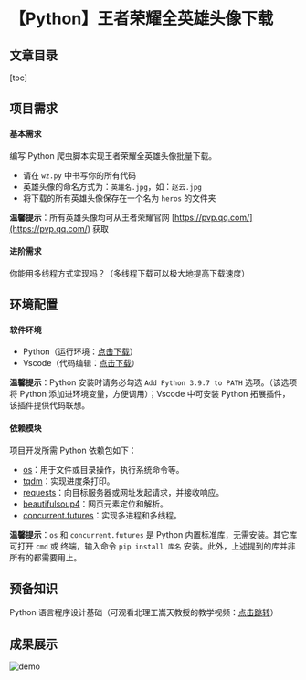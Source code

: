 <h1>【Python】王者荣耀全英雄头像下载</h1>
<h2>文章目录</h2>

[toc]

## 项目需求
#### 基本需求
编写 Python 爬虫脚本实现王者荣耀全英雄头像批量下载。
- 请在 `wz.py` 中书写你的所有代码
- 英雄头像的命名方式为：`英雄名.jpg`，如：`赵云.jpg`
- 将下载的所有英雄头像保存在一个名为 `heros` 的文件夹

**温馨提示**：所有英雄头像均可从王者荣耀官网 [https://pvp.qq.com/](https://pvp.qq.com/) 获取
#### 进阶需求
你能用多线程方式实现吗？（多线程下载可以极大地提高下载速度）
## 环境配置
#### 软件环境
- Python（运行环境：[点击下载](http://npm.taobao.org/mirrors/python/3.9.7/python-3.9.7-amd64.exe)）
- Vscode（代码编辑：[点击下载](https://vscode.cdn.azure.cn/stable/b4c1bd0a9b03c749ea011b06c6d2676c8091a70c/VSCodeUserSetup-x64-1.57.0.exe)）

**温馨提示**：Python 安装时请务必勾选 `Add Python 3.9.7 to PATH` 选项。（该选项将 Python 添加进环境变量，方便调用）；Vscode 中可安装 Python 拓展插件，该插件提供代码联想。
#### 依赖模块
项目开发所需 Python 依赖包如下：

- [os](https://docs.python.org/3/library/os.html)：用于文件或目录操作，执行系统命令等。
- [tqdm](https://tqdm.github.io/)：实现进度条打印。
- [requests](https://docs.python-requests.org/en/master/index.html)：向目标服务器或网址发起请求，并接收响应。
- [beautifulsoup4](https://beautiful-soup-4.readthedocs.io/en/latest/)：网页元素定位和解析。
- [concurrent.futures](https://docs.python.org/3/library/concurrent.futures.html)：实现多进程和多线程。

**温馨提示**：`os` 和 `concurrent.futures` 是 Python 内置标准库，无需安装。其它库可打开 `cmd` 或 终端，输入命令 `pip install 库名` 安装。此外，上述提到的库并非所有的都需要用上。
## 预备知识
Python 语言程序设计基础（可观看北理工嵩天教授的教学视频：[点击跳转](https://www.bilibili.com/video/BV1q7411v7HP)）
## 成果展示
![demo](demo.gif)
